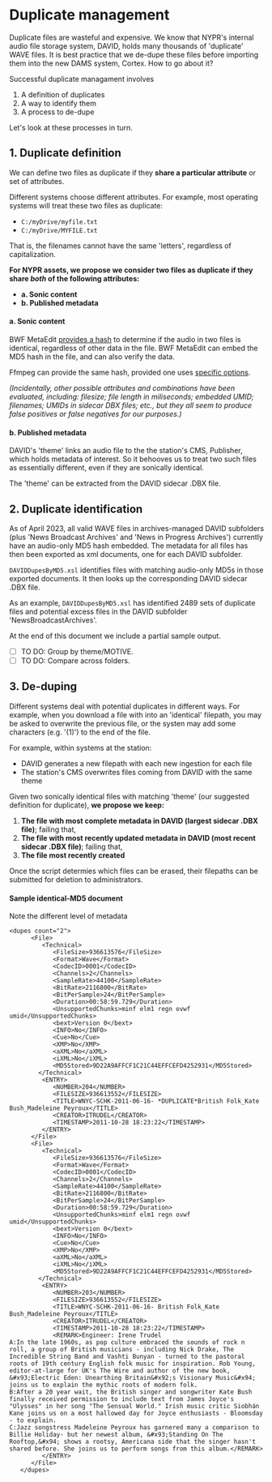# Duplicate management
Duplicate files are wasteful and expensive. We know that NYPR's internal audio file storage system, DAVID, holds many thousands of 'duplicate' WAVE files. It is best practice that we de-dupe these files before importing them into the new DAMS system, Cortex. How to go about it?

Successful duplicate managament involves
1. A definition of duplicates
2. A way to identify them
3. A process to de-dupe

Let's look at these processes in turn.

## 1. Duplicate definition

We can define two files as duplicate if they **share a particular attribute** or set of attributes. 

Different systems choose different attributes. For example, most operating systems will treat these two files as duplicate:
* ```C:/myDrive/myfile.txt```
* ```C:/myDrive/MYFILE.txt```

That is, the filenames cannot have the same 'letters', regardless of capitalization.

**For NYPR assets, we propose we consider two files as duplicate if they share _both_ of the following attributes:**
   * **a. Sonic content**
   * **b. Published metadata**


#### a. Sonic content
BWF MetaEdit [provides a hash](https://mediaarea.net/BWFMetaEdit/md5) to determine if the audio in two files is identical, regardless of other data in the file. BWF MetaEdit can embed the MD5 hash in the file, and can also verify the data.

Ffmpeg can provide the same hash, provided one uses [specific options](https://superuser.com/questions/1044413/audio-md5-checksum-with-ffmpeg).

_(Incidentally, other possible attributes and combinations have been evaluated, including: filesize; file length in miliseconds; embedded UMID; filenames; UMIDs in sidecar DBX files; etc., but they all seem to produce false positives or false negatives for our purposes.)_

#### b. Published metadata
DAVID's 'theme' links an audio file to the the station's CMS, Publisher, which holds metadata of interest. So it behooves us to treat two such files as essentially different, even if they are sonically identical.

The 'theme' can be extracted from the DAVID sidecar .DBX file.

## 2. Duplicate identification
As of April 2023, all valid WAVE files in archives-managed DAVID subfolders (plus 'News Broadcast Archives' and 'News in Progress Archives') currently have an audio-only MD5 hash embedded. The metadata for all files has then been exported as xml documents, one for each DAVID subfolder.

```DAVIDDupesByMD5.xsl``` identifies files with matching audio-only MD5s in those exported documents. It then looks up the corresponding DAVID sidecar .DBX file.

As an example, ```DAVIDDupesByMD5.xsl``` has identified 2489 sets of duplicate files and potential excess files in the DAVID subfolder 'NewsBroadcastArchives'.

At the end of this document we include a partial sample output.

- [ ] TO DO: Group by theme/MOTIVE. 
- [ ] TO DO: Compare across folders.

## 3. De-duping
Different systems deal with potential duplicates in different ways. For example, when you download a file with into an 'identical' filepath, you may be asked to overwrite the previous file, or the systen may add some characters (e.g. '(1)') to the end of the file.

For example, within systems at the station:

- DAVID generates a new filepath with each new ingestion for each file
- The station's CMS overwrites files coming from DAVID with the same theme

Given two sonically identical files with matching 'theme' (our suggested definition for duplicate), **we propose we keep:**

1. **The file with most complete metadata in DAVID (largest sidecar .DBX file)**; failing that, 
2. **The file with most recently updated metadata in DAVID (most recent sidecar .DBX file)**; failing that,
3. **The file most recently created**

Once the script determies which files can be erased, their filepaths can be submitted for deletion to administrators.

#### Sample identical-MD5 document

Note the different level of metadata
```
<dupes count="2">
      <File>
         <Technical>
            <FileSize>936613576</FileSize>
            <Format>Wave</Format>
            <CodecID>0001</CodecID>
            <Channels>2</Channels>
            <SampleRate>44100</SampleRate>
            <BitRate>2116800</BitRate>
            <BitPerSample>24</BitPerSample>
            <Duration>00:58:59.729</Duration>
            <UnsupportedChunks>minf elm1 regn ovwf umid</UnsupportedChunks>
            <bext>Version 0</bext>
            <INFO>No</INFO>
            <Cue>No</Cue>
            <XMP>No</XMP>
            <aXML>No</aXML>
            <iXML>No</iXML>
            <MD5Stored>9D22A9AFFCF1C21C44EFFCEFD4252931</MD5Stored>
        </Technical>
         <ENTRY>
            <NUMBER>204</NUMBER>
            <FILESIZE>936613552</FILESIZE>
            <TITLE>WNYC-SCHK-2011-06-16- *DUPLICATE*British Folk_Kate Bush_Madeleine Peyroux</TITLE>
            <CREATOR>ITRUDEL</CREATOR>
            <TIMESTAMP>2011-10-28 18:23:22</TIMESTAMP>
         </ENTRY>
      </File>
      <File>
         <Technical>
            <FileSize>936613576</FileSize>
            <Format>Wave</Format>
            <CodecID>0001</CodecID>
            <Channels>2</Channels>
            <SampleRate>44100</SampleRate>
            <BitRate>2116800</BitRate>
            <BitPerSample>24</BitPerSample>
            <Duration>00:58:59.729</Duration>
            <UnsupportedChunks>minf elm1 regn ovwf umid</UnsupportedChunks>
            <bext>Version 0</bext>
            <INFO>No</INFO>
            <Cue>No</Cue>
            <XMP>No</XMP>
            <aXML>No</aXML>
            <iXML>No</iXML>
            <MD5Stored>9D22A9AFFCF1C21C44EFFCEFD4252931</MD5Stored>
        </Technical>
         <ENTRY>
            <NUMBER>203</NUMBER>
            <FILESIZE>936613552</FILESIZE>
            <TITLE>WNYC-SCHK-2011-06-16- British Folk_Kate Bush_Madeleine Peyroux</TITLE>
            <CREATOR>ITRUDEL</CREATOR>
            <TIMESTAMP>2011-10-28 18:23:22</TIMESTAMP>
            <REMARK>Engineer: Irene Trudel
A:In the late 1960s, as pop culture embraced the sounds of rock n roll, a group of British musicians - including Nick Drake, The Incredible String Band and Vashti Bunyan - turned to the pastoral roots of 19th century English folk music for inspiration. Rob Young, editor-at-large for UK's The Wire and author of the new book, &#x93;Electric Eden: Unearthing Britain&#x92;s Visionary Music&#x94; joins us to explain the mythic roots of modern folk.
B:After a 20 year wait, the British singer and songwriter Kate Bush finally received permission to include text from James Joyce's "Ulysses" in her song "The Sensual World." Irish music critic Siobhán Kane joins us on a most hallowed day for Joyce enthusiasts - Bloomsday - to explain.
C:Jazz songstress Madeleine Peyroux has garnered many a comparison to Billie Holiday- but her newest album, &#x93;Standing On The Rooftop,&#x94; shows a rootsy, Americana side that the singer hasn't shared before. She joins us to perform songs from this album.</REMARK>
         </ENTRY>
      </File>
   </dupes>
```
